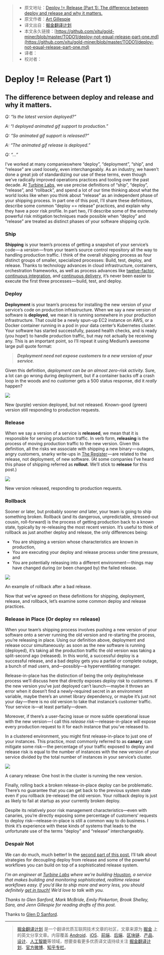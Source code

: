 > * 原文地址：[Deploy != Release (Part 1): The difference between deploy and release and why it matters.](https://blog.turbinelabs.io/deploy-not-equal-release-part-one-4724bc1e726b)
> * 原文作者：[Art Gillespie](https://blog.turbinelabs.io/@artgillespie?source=post_header_lockup)
> * 译文出自：[掘金翻译计划](https://github.com/xitu/gold-miner)
> * 本文永久链接：[https://github.com/xitu/gold-miner/blob/master/TODO1/deploy-not-equal-release-part-one.md](https://github.com/xitu/gold-miner/blob/master/TODO1/deploy-not-equal-release-part-one.md)
> * 译者：
> * 校对者：

# Deploy != Release (Part 1)

## The difference between deploy and release and why it matters.

_Q: “Is the latest version deployed?”_

_A: “I deployed animated gif support to production.”_

_Q: “So animated gif support is released?”_

_A: “The animated gif release is deployed.”_

_Q: “…”_

I’ve worked at many companieswhere “deploy”, “deployment”, “ship”, and “release” are used loosely, even interchangeably. As an industry, we haven’t done a great job of standardizing our use of these terms, even though we’ve radically improved operations practices and tooling over the past decade. At [Turbine Labs](https://turbinelabs.io), we use precise definitions of “ship”, “deploy”, “release”, and “rollback”, and spend a lot of our time thinking about what the world looks like when you think about “release” as an independent phase of your shipping process. In part one of this post, I’ll share these definitions, describe some common “deploy == release” practices, and explain why they have a poor risk profile. In part two, I’ll describe some of the extremely powerful risk mitigation techniques made possible when “deploy” and “release” are treated as distinct phases of your software shipping cycle.

### Ship

**Shipping** is your team’s process of getting a snapshot of your service’s code — a _version_ — from your team’s source control repository all the way to handling production traffic. I think of the overall shipping process as four distinct groups of smaller, specialized processes: Build, test, deploy, and release. Thanks to technology advances in cloud infrastructure, containers, orchestration frameworks, as well as process advances like [twelve-factor](https://12factor.net/), [continuous integration](https://martinfowler.com/articles/continuousIntegration.html), and [continuous delivery](https://martinfowler.com/bliki/ContinuousDelivery.html), it’s never been easier to execute the first three processes — build, test, and deploy.

### Deploy

**Deployment** is your team’s process for installing the new version of your service’s code on production infrastructure. When we say a new version of software is **deployed**, we mean it is running somewhere in your production infrastructure. That could be a newly spun-up EC2 instance on AWS, or a Docker container running in a pod in your data center’s Kubernetes cluster. Your software has started successfully, passed health checks, and is ready (you hope!) to handle production traffic, but may not actually be receiving any. This is an important point, so I’ll repeat it using Medium’s awesome large pull quote format:

> **_Deployment need not expose customers to a new version of your service_**_._

Given this definition, _deployment can be an almost zero-risk activity._ Sure, a lot can go wrong during deployment, but if a container backs off a crash loop in the woods and no customer gets a 500 status response, did it _really_ happen?

![](https://cdn-images-1.medium.com/max/800/1*5B2HsE8FasLrEsaoRLxBiQ.png)

New (purple) version deployed, but not released. Known-good (green) version still responding to production requests.

### Release

When we say a version of a service is **released**, we mean that it is responsible for serving production traffic. In verb form, **releasing** is the process of moving production traffic to the new version. Given this definition, all the risks we associate with shipping a new binary — outages, angry customers, snarky write-ups in [The Register](https://www.theregister.co.uk/2017/02/28/aws_is_awol_as_s3_goes_haywire) — are related to the release, not deployment, of new software. (At some companies I’ve heard this phase of shipping referred as **rollout**. We’ll stick to **release** for this post.)

![](https://cdn-images-1.medium.com/max/800/1*wDLGwgwtDo1h7dCWg4Qymw.png)

New version released, responding to production requests.

### Rollback

Sooner or later, but probably sooner _and_ later, your team is going to ship something broken. Rollback (and its dangerous, unpredictable, stressed-out cousin, roll-forward) is the process of getting production back to a known state, typically by re-releasing the most recent version. It’s useful to think of rollback as just another deploy and release, the only differences being:

*   You are shipping a version whose characteristics are known in production,
*   You are executing your deploy and release process under time pressure, and
*   You are potentially releasing into a different environment — things may have changed during (or been changed by) the failed release.

![](https://cdn-images-1.medium.com/max/800/0*MAapvhIhLX8oWJ25.)

An example of rollback after a bad release.

Now that we’ve agreed on these definitions for shipping, deployment, release, and rollback, let’s examine some common deploy and release practices.

### Release in Place (Or deploy == release)

When your team’s shipping process involves pushing a new version of your software onto a server running the old version and re-starting the process, you’re releasing in place. Using our definition above, deployment and release occur simultaneously: as soon as the new software is running (deployed), it’s taking all the production traffic the old version was taking a split-second ago (released). In this world, a successful deploy is a successful release, and a bad deploy gets you a partial or complete outage, a bunch of mad users, and—possibly—a hyperventilating manager.

Release-in-place has the distinction of being the only deploy/release process we’ll discuss here that directly exposes _deploy risk_ to customers. If the new version you’ve just deployed can’t launch — maybe it throws an error when it doesn’t find a newly-required secret in an environment variable, maybe there’s an unmet library dependency, or maybe it’s just not your day — there is no old version to take that instance’s customer traffic. Your service is—at least partially—down.

Moreover, if there’s a user-facing issue or more subtle operational issue with the new version — I call this _release risk_ — release-in-place will expose every production request to it for each instance that you’ve released to.

In a clustered environment, you might first release-in-place to just one of your instances. This practice, most commonly referred to as **canary**, can mitigate some risk — the percentage of your traffic exposed to deploy and release risk is equal to the number of instances with the new version of your service divided by the total number of instances in your service’s cluster.

![](https://cdn-images-1.medium.com/max/800/1*rAKFZcAMipD5HpvovIlXmA.png)

A canary release: One host in the cluster is running the new version.

Finally, rolling back a broken release-in-place deploy can be problematic. There’s no guarantee that you can get back to the previous system state even if you rollback (re-release) the old version. Your rollback deploy is just as likely to fail at startup as your currently broken deploy.

Despite its relatively poor risk management characteristics—even with canaries, you’re directly exposing some percentage of customers’ requests to deploy risk—release-in-place is still a common way to do business. I think it’s experience with these kinds of systems that leads to the unfortunate use of the terms “deploy” and “release” interchangeably.

### Despair Not

We can do much, much better! In the [second part of this post](https://medium.com/turbine-labs/deploy-not-equal-release-part-two-acbfe402a91c), I’ll talk about strategies for decoupling deploy from release and some of the powerful workflows you can build on top of a sophisticated release system.

_I’m an engineer at_ [_Turbine Labs_](https://turbinelabs.io) _where we’re building_ [_Houston_](https://docs.turbinelabs.io/reference/#introduction)_, a service that makes building and monitoring sophisticated, realtime release workflows easy. If you’d like to ship more and worry less, you should definitely_ [_get in touch!_](https://turbinelabs.io/contact) _We’d love to talk with you._

_Thanks to Glen Sanford, Mark McBride, Emily Pinkerton, Brook Shelley, Sara, and Jenn Gillespie for reading drafts of this post._

Thanks to [Glen D Sanford](https://medium.com/@9len?source=post_page).


---

> [掘金翻译计划](https://github.com/xitu/gold-miner) 是一个翻译优质互联网技术文章的社区，文章来源为 [掘金](https://juejin.im) 上的英文分享文章。内容覆盖 [Android](https://github.com/xitu/gold-miner#android)、[iOS](https://github.com/xitu/gold-miner#ios)、[前端](https://github.com/xitu/gold-miner#前端)、[后端](https://github.com/xitu/gold-miner#后端)、[区块链](https://github.com/xitu/gold-miner#区块链)、[产品](https://github.com/xitu/gold-miner#产品)、[设计](https://github.com/xitu/gold-miner#设计)、[人工智能](https://github.com/xitu/gold-miner#人工智能)等领域，想要查看更多优质译文请持续关注 [掘金翻译计划](https://github.com/xitu/gold-miner)、[官方微博](http://weibo.com/juejinfanyi)、[知乎专栏](https://zhuanlan.zhihu.com/juejinfanyi)。
